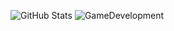 ![GitHub Stats](https://github-readme-stats.vercel.app/api?username=enynnc)
![GameDevelopment](https://user-images.githubusercontent.com/60680749/145427763-55ea1217-ee06-47ee-8164-eec9dbfe38d2.gif)        

